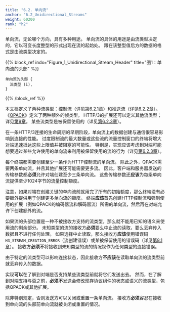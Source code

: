 ```yaml
---
title: "6.2. 单向流"
anchor: "6.2_Unidirectional_Streams"
weight: 60200
rank: "h2"
---
```


单向流，无论哪个方向，具有多种用途。
单向流的具体的用途是由流类型决定的，它以可变长度整型的形式出现在流的起始处。
跟在该整型值后方的数据的格式是由流类型决定的。

{{% block_ref
indx="Figure_1_Unidirectional_Stream_Header"
title="图1：单向流的头部" %}}

```
单向流的头部 {
  流类型 (i),
}
```

{{% /block_ref %}}

本文档定义了两种流类型：控制流（详见[第6.2.1章]()）和推送流（详见[6.2.2章]()）。
《[QPACK]()》定义了两种额外的帧类型。
HTTP/3的扩展还可以定义其他流类型；详见[第9章]()。
某些流类型是被保留使用的（详见[第6.2.3章]()）。

在一条HTTP/3连接的生命周期的早期阶段，单向流上的数据创建与通信很容易影响到连接的性能。
过度限制流的最大数量或这些流的流量控制窗口的终端将增大对端迅速抵达这些上限值并被阻塞的可能性。
特别是，实现应该考虑到对端可能想要通过某些允许使用的单向流来利用被保留使用的流的行为（详见[第6.2.3章]()）。

每个终端都需要创建至少一条作为HTTP控制流的单向流。
除此之外，QPACK需要两条单向流，并且其他扩展还可能需要更多流。
因此，客户端和服务器发送的传输参数都**必须**允许对端创建至少三条单向流。
这些传输参数还**应该**为每条单向流提供至少1024字节的流量控制额度。

注意，如果对端在创建关键的单向流前就用完了所有的初始额度，那么终端没有必要额外提供用于创建更多单向流的额度。
终端**应该**首先创建HTTP控制流和强制使用的扩展（例如QPACK的编码器流和解码器流）所需的单向流，然后再在对端允许下创建额外的流。

如果流的头部位置是一种不被接收方支持的流类型，那么就不能用已知的语义来使用流的剩余部分。
未知类型的流的接收方**必须**要么中止流的读取，要么丢弃传入数据且不进行任何处理。
如果选择中止读取，那么接收方**应该**使用错误码`H3_STREAM_CREATION_ERROR`（流创建错误）或某被保留使用的错误码（详见[第8.1章]()）。
接收方**必须不**将接收到未知类型的流的情况视作为任何类型的连接错误。

由于特定的流类型可以影响连接状态，因此接收方**不应该**在读取单向流的流类型前就丢弃传入的数据。

实现**可以**在了解到对端是否支持某些流类型前就将它们发送出去。
然而，在了解到对端支持与否之前，**必须不**发送会修改现存协议组件的状态或语义的流类型，包括QPACK或其他扩展。

除非特别规定，否则发送方可以关闭或重置一条单向流。
接收方**必须**容忍在接收到单向流的头部前单向流就被关闭或重置的情况。
